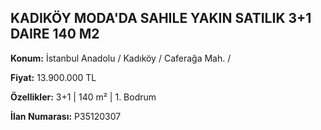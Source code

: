 ## KADIKÖY MODA'DA SAHILE YAKIN SATILIK 3+1 DAIRE 140 M2

**Konum:** İstanbul Anadolu / Kadıköy / Caferağa Mah. /

**Fiyat:** 13.900.000 TL

**Özellikler:** 3+1 | 140 m² | 1. Bodrum

**İlan Numarası:** P35120307
